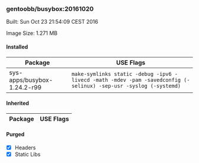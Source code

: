### gentoobb/busybox:20161020
Built: Sun Oct 23 21:54:09 CEST 2016

Image Size: 1.271 MB
#### Installed
Package | USE Flags
--------|----------
sys-apps/busybox-1.24.2-r99 | `make-symlinks static -debug -ipv6 -livecd -math -mdev -pam -savedconfig (-selinux) -sep-usr -syslog (-systemd)`
#### Inherited
Package | USE Flags
--------|----------
#### Purged
- [x] Headers
- [x] Static Libs
